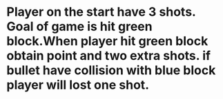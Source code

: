 # Player on the start have 3 shots. Goal of game is hit green block.When player hit green block obtain point and two extra shots. if bullet have collision with blue block player will lost one shot.
